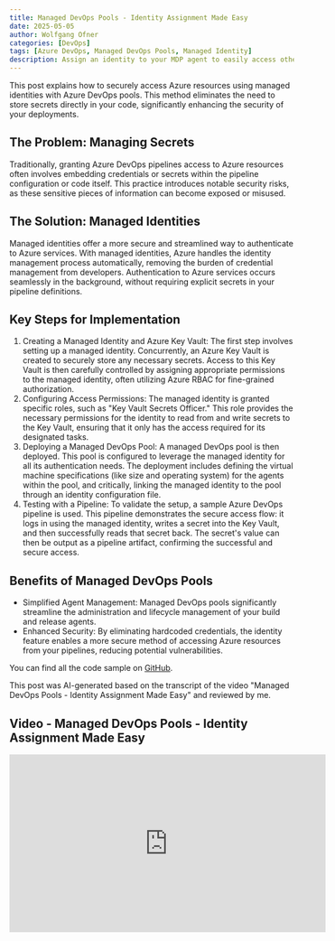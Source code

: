```yaml
---
title: Managed DevOps Pools - Identity Assignment Made Easy
date: 2025-05-05
author: Wolfgang Ofner
categories: [DevOps]
tags: [Azure DevOps, Managed DevOps Pools, Managed Identity]
description: Assign an identity to your MDP agent to easily access other Azure resources and simplify your Azure DevOps pipelines.
---
```


This post explains how to securely access Azure resources using managed identities with Azure DevOps pools. This method eliminates the need to store secrets directly in your code, significantly enhancing the security of your deployments.

## The Problem: Managing Secrets

Traditionally, granting Azure DevOps pipelines access to Azure resources often involves embedding credentials or secrets within the pipeline configuration or code itself. This practice introduces notable security risks, as these sensitive pieces of information can become exposed or misused.

## The Solution: Managed Identities

Managed identities offer a more secure and streamlined way to authenticate to Azure services. With managed identities, Azure handles the identity management process automatically, removing the burden of credential management from developers. Authentication to Azure services occurs seamlessly in the background, without requiring explicit secrets in your pipeline definitions.

## Key Steps for Implementation

1. Creating a Managed Identity and Azure Key Vault: The first step involves setting up a managed identity. Concurrently, an Azure Key Vault is created to securely store any necessary secrets. Access to this Key Vault is then carefully controlled by assigning appropriate permissions to the managed identity, often utilizing Azure RBAC for fine-grained authorization.
2. Configuring Access Permissions: The managed identity is granted specific roles, such as "Key Vault Secrets Officer." This role provides the necessary permissions for the identity to read from and write secrets to the Key Vault, ensuring that it only has the access required for its designated tasks.
3. Deploying a Managed DevOps Pool: A managed DevOps pool is then deployed. This pool is configured to leverage the managed identity for all its authentication needs. The deployment includes defining the virtual machine specifications (like size and operating system) for the agents within the pool, and critically, linking the managed identity to the pool through an identity configuration file.
4. Testing with a Pipeline: To validate the setup, a sample Azure DevOps pipeline is used. This pipeline demonstrates the secure access flow: it logs in using the managed identity, writes a secret into the Key Vault, and then successfully reads that secret back. The secret's value can then be output as a pipeline artifact, confirming the successful and secure access.

## Benefits of Managed DevOps Pools

- Simplified Agent Management: Managed DevOps pools significantly streamline the administration and lifecycle management of your build and release agents.
- Enhanced Security: By eliminating hardcoded credentials, the identity feature enables a more secure method of accessing Azure resources from your pipelines, reducing potential vulnerabilities.

You can find all the code sample on <a href="https://github.com/WolfgangOfner/Youtube/tree/main/Optimize%20Your%20DevOps%20Pipeline%20with%20Cost-Effective%20Stateful%20Agents" target="_blank" rel="noopener noreferrer">GitHub</a>.

This post was AI-generated based on the transcript of the video "Managed DevOps Pools - Identity Assignment Made Easy" and reviewed by me.

## Video - Managed DevOps Pools - Identity Assignment Made Easy

<iframe width="560" height="315" src="https://www.youtube.com/embed/ztjNzrkfNbU" title="YouTube video player" frameborder="0" allow="accelerometer; autoplay; clipboard-write; encrypted-media; gyroscope; picture-in-picture; web-share" referrerpolicy="strict-origin-when-cross-origin" allowfullscreen></iframe>